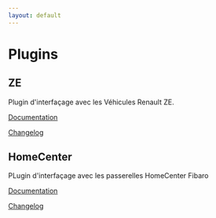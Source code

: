 ```yaml
---
layout: default
---
```


# Plugins

## ZE

Plugin d'interfaçage avec les Véhicules Renault ZE.

[Documentation](plugins/ze/index.html)

[Changelog](plugins/ze/changelog.html)


## HomeCenter

PLugin d'interfaçage avec les passerelles HomeCenter Fibaro

[Documentation](plugins/homecenter/index.html)

[Changelog](plugins/homecenter/changelog.html)
